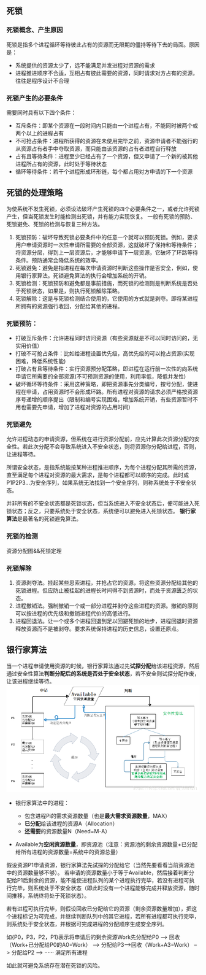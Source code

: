 ## 死锁
### 死锁概念、产生原因
死锁是指多个进程循环等待彼此占有的资源而无限期的僵持等待下去的局面。原因是：

 - 系统提供的资源太少了，远不能满足并发进程对资源的需求
 - 进程推进顺序不合适，互相占有彼此需要的资源，同时请求对方占有的资源，往往是程序设计不合理

### 死锁产生的必要条件
需要同时具有以下四个条件：
 - 互斥条件：即某个资源在一段时间内只能由一个进程占有，不能同时被两个或两个以上的进程占有
 - 不可抢占条件：进程所获得的资源在未使用完毕之前，资源申请者不能强行的从资源占有者手中夺取资源，而只能由该资源的占有者进程自行释放
 - 占有且等待条件：进程至少已经占有了一个资源，但又申请了一个新的被其他进程所占有的资源，此时处于等待状态
 - 循环等待条件：若干个进程形成环形链，每个都占用对方申请的下一个资源

## 死锁的处理策略
为使系统不发生死锁，必须设法破坏产生死锁的四个必要条件之一，或者允许死锁产生，但当死锁发生时能检测出死锁，并有能力实现恢复。
一般有死锁的预防、死锁避免、死锁的检测与恢复三种方法。

1.  死锁预防：破坏导致死锁必要条件中的任意一个就可以预防死锁。例如，要求用户申请资源时一次性申请所需要的全部资源，这就破坏了保持和等待条件；将资源分层，得到上一层资源后，才能够申请下一层资源，它破坏了环路等待条件。预防通常会降低系统的效率。
2.  死锁避免：避免是指进程在每次申请资源时判断这些操作是否安全，例如，使用银行家算法。死锁避免算法的执行会增加系统的开销。
3.  死锁检测：死锁预防和避免都是事前措施，而死锁的检测则是判断系统是否处于死锁状态，如果是，则执行死锁解除策略。
4.  死锁解除：这是与死锁检测结合使用的，它使用的方式就是剥夺。即将某进程所拥有的资源强行收回，分配给其他的进程。

### 死锁预防：
 - 打破互斥条件：允许进程同时访问资源（有些资源就是不可以同时访问的，无实用价值）
 - 打破不可抢占条件：比如给进程设置优先级，高优先级的可以抢占资源(实现困难，降低系统性能)
 - 打破占有且等待条件：实行资源预分配策略，即进程在运行前一次性的向系统申请它所需要的全部资源(不可预测资源的使用，利用率低，降低并发性)
 - 破坏循环等待条件：采用这种策略，即把资源事先分类编号，按号分配，使进程在申请，占用资源时不会形成环路。所有进程对资源的请求必须严格按资源序号递增的顺序提出（限制和编号实现困难，增加系统开销，有些资源暂时不用也需要先申请，增加了进程对资源的占用时间）

### 死锁避免
允许进程动态的申请资源，但系统在进行资源分配前，应先计算此次资源分配的安全性。若此次分配不会导致系统进入不安全状态，则将资源你分配给进程，否则，让进程等待。

所谓安全状态，是指系统能按某种进程推进顺序，为每个进程分配其所需的资源，直至满足每个进程对资源的最大需求，是每个进程都可以顺序的完成。此时成P1P2P3...为安全序列，如果系统无法找到一个安全序列，则称系统处于不安全状态。

并非所有的不安全状态都是死锁状态，但当系统进入不安全状态后，便可能进入死锁状态；反之，只要系统处于安全状态，系统便可以避免进入死锁状态。
**银行家算法**是最著名的死锁避免算法。

### 死锁的检测
资源分配图&&死锁定理

### 死锁解除
1. 资源剥夺法。挂起某些思索进程，并抢占它的资源，将这些资源分配给其他的死锁进程。但应防止被挂起的进程长时间得不到资源时，而处于资源匮乏的状态。
2. 进程撤销法。强制撤销一个或一部分进程并剥夺这些进程的资源。撤销的原则可以按进程的优先级和撤销进程代价的高低进行。
3. 进程回退法。让一个或多个进程回退到足以回避死锁的地步，进程回退时资源释放资源而不是被剥夺。要求系统保持进程的历史信息，设置还原点。

## 银行家算法
当一个进程申请使用资源的时候，银行家算法通过先**试探分配**给该进程资源，然后通过安全性算法**判断分配后的系统是否处于安全状态**，若不安全则试探分配作废，让该进程继续等待。
![](../img/yhjsf.png)

 - 银行家算法中的进程：
   - 包含进程Pi的需求资源数量（也是**最大需求资源数量**，MAX）
   - **已分配**给该进程的资源A（Allocation）
   - **还需要**的资源数量N（Need=M-A）

 - Available为**空闲资源数量**，即资源池（注意：资源池的剩余资源数量+已分配给所有进程的资源数量=系统中的资源总量）

假设资源P1申请资源，银行家算法先试探的分配给它（当然先要看看当前资源池中的资源数量够不够）。
若申请的资源数量小于等于Available，然后接着判断分配给P1后剩余的资源，能不能使进程队列的某个进程执行完毕，若没有进程可执行完毕，则系统处于不安全状态（即此时没有一个进程能够完成并释放资源，随时间推移，系统终将处于死锁状态）。

若有进程可执行完毕，则假设回收已分配给它的资源（剩余资源数量增加），把这个进程标记为可完成，并继续判断队列中的其它进程，若所有进程都可执行完毕，则系统处于安全状态，并根据可完成进程的分配顺序生成安全序列。

如{P0，P3，P2，P1}表示将申请后的剩余资源Work先分配给P0
–>
回收（Work+已分配给P0的A0=Work）
–>
分配给P3–>回收（Work+A3=Work）
–>
分配给P2
–>
······
满足所有进程

如此就可避免系统存在潜在死锁的风险。
